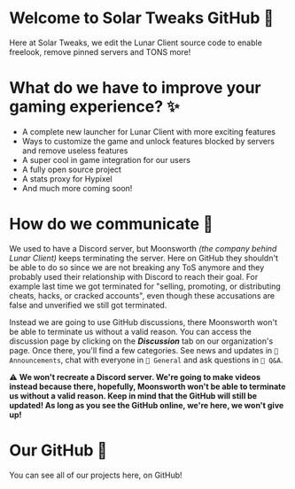# Welcome to Solar Tweaks GitHub 👋

Here at Solar Tweaks, we edit the Lunar Client source code to enable freelook, remove pinned servers and TONS more!

# What do we have to improve your gaming experience? ✨
  * A complete new launcher for Lunar Client with more exciting features
  * Ways to customize the game and unlock features blocked by servers and remove useless features
  * A super cool in game integration for our users
  * A fully open source project
  * A stats proxy for Hypixel
  * And much more coming soon!

# How do we communicate 💬

We used to have a Discord server, but Moonsworth *(the company behind Lunar Client)* keeps terminating the server. Here on GitHub they shouldn't be able to do so since we are not breaking any ToS anymore and they probably used their relationship with Discord to reach their goal. For example last time we got terminated for "selling, promoting, or distributing cheats, hacks, or cracked accounts", even though these accusations are false and unverified we still got terminated.

Instead we are going to use GitHub discussions, there Moonsworth won't be able to terminate us without a valid reason. You can access the discussion page by clicking on the ***Discussion*** tab on our organization's page. Once there, you'll find a few categories. See news and updates in `📣 Announcements`, chat with everyone in `💬 General` and ask questions in `🙏 Q&A`.

⚠️ **We won't recreate a Discord server. We're going to make videos instead because there, hopefully, Moonsworth won't be able to terminate us without a valid reason. Keep in mind that the GitHub will still be updated! As long as you see the GitHub online, we're here, we won't give up!**

# Our GitHub 🦑
You can see all of our projects here, on GitHub!
